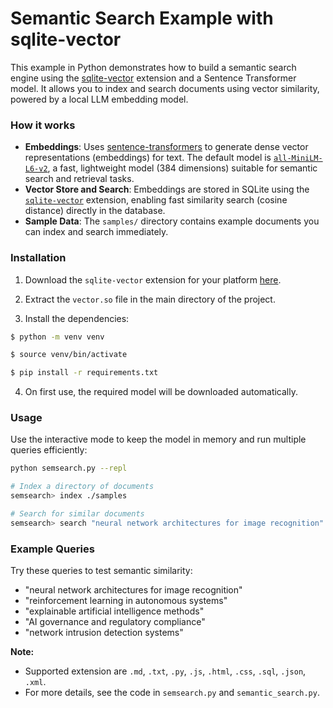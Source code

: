 # Semantic Search Example with sqlite-vector

This example in Python demonstrates how to build a semantic search engine using the [sqlite-vector](https://github.com/sqliteai/sqlite-vector) extension and a Sentence Transformer model. It allows you to index and search documents using vector similarity, powered by a local LLM embedding model.

### How it works

- **Embeddings**: Uses [sentence-transformers](https://huggingface.co/sentence-transformers) to generate dense vector representations (embeddings) for text. The default model is [`all-MiniLM-L6-v2`](https://huggingface.co/sentence-transformers/all-MiniLM-L6-v2), a fast, lightweight model (384 dimensions) suitable for semantic search and retrieval tasks.
- **Vector Store and Search**: Embeddings are stored in SQLite using the [`sqlite-vector`](https://github.com/sqliteai/sqlite-vector) extension, enabling fast similarity search (cosine distance) directly in the database.
- **Sample Data**: The `samples/` directory contains example documents you can index and search immediately.

### Installation

1. Download the `sqlite-vector` extension for your platform [here](https://github.com/sqliteai/sqlite-vector/releases).

2. Extract the `vector.so` file in the main directory of the project.

3. Install the dependencies:


```bash
$ python -m venv venv

$ source venv/bin/activate

$ pip install -r requirements.txt
```

4. On first use, the required model will be downloaded automatically.

### Usage

Use the interactive mode to keep the model in memory and run multiple queries efficiently:

```bash
python semsearch.py --repl

# Index a directory of documents
semsearch> index ./samples

# Search for similar documents
semsearch> search "neural network architectures for image recognition"
```

### Example Queries

Try these queries to test semantic similarity:

- "neural network architectures for image recognition"
- "reinforcement learning in autonomous systems"
- "explainable artificial intelligence methods"
- "AI governance and regulatory compliance"
- "network intrusion detection systems"

**Note:**
- Supported extension are `.md`, `.txt`, `.py`, `.js`, `.html`, `.css`, `.sql`, `.json`, `.xml`.
- For more details, see the code in `semsearch.py` and `semantic_search.py`.